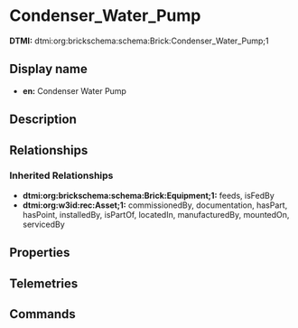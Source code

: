# Condenser_Water_Pump
**DTMI:** dtmi:org:brickschema:schema:Brick:Condenser_Water_Pump;1
## Display name
- **en:** Condenser Water Pump
## Description
## Relationships
### Inherited Relationships
* **dtmi:org:brickschema:schema:Brick:Equipment;1:** feeds, isFedBy
* **dtmi:org:w3id:rec:Asset;1:** commissionedBy, documentation, hasPart, hasPoint, installedBy, isPartOf, locatedIn, manufacturedBy, mountedOn, servicedBy
## Properties
## Telemetries
## Commands
